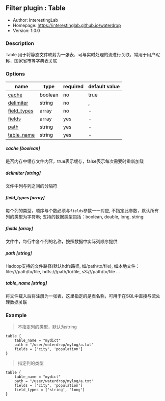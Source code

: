 ## Filter plugin : Table

* Author: InterestingLab
* Homepage: https://interestinglab.github.io/waterdrop
* Version: 1.0.0

### Description

Table 用于将静态文件映射为一张表，可与实时处理的流进行关联，常用于用户昵称，国家省市等字典表关联

### Options

| name | type | required | default value |
| --- | --- | --- | --- |
| [cache](#cache-boolean) | boolean | no | true |
| [delimiter](#delimiter-string) | string | no | , |
| [field_types](#field_types-array) | array | no | - |
| [fields](#fields-array) | array | yes | - |
| [path](#path-string) | string | yes | - |
| [table_name](#table_name-string) | string | yes | - |

##### cache [boolean]

是否内存中缓存文件内容，true表示缓存，false表示每次需要时重新加载

##### delimiter [string]

文件中列与列之间的分隔符

##### field_types [array]

每个列的类型，顺序与个数必须与`fields`参数一一对应, 不指定此参数，默认所有列的类型为字符串; 支持的数据类型包括：boolean, double, long, string

##### fields [array]

文件中，每行中各个列的名称，按照数据中实际列顺序提供

##### path [string]

Hadoop支持的文件路径(默认hdfs路径, 如/path/to/file), 如本地文件：file:///path/to/file, hdfs:///path/to/file, s3:///path/to/file ...

##### table_name [string]

将文件载入后将注册为一张表，这里指定的是表名称，可用于在SQL中直接与流处理数据关联


### Example

> 不指定列的类型，默认为string

```
table {
    table_name = "mydict"
    path = "/user/waterdrop/mylog/a.txt"
    fields = ['city', 'population']
}
```

> 指定列的类型

```
table {
    table_name = "mydict"
    path = "/user/waterdrop/mylog/a.txt"
    fields = ['city', 'population']
    field_types = ['string', 'long']
}
```
